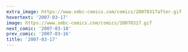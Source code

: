 ```yaml
---
extra_image: https://www.smbc-comics.com/comics/20070317after.gif
hovertext: '2007-03-17'
image: https://www.smbc-comics.com/comics/20070317.gif
next_comic: '2007-03-18'
prev_comic: '2007-03-16'
title: '2007-03-17'
---
```


